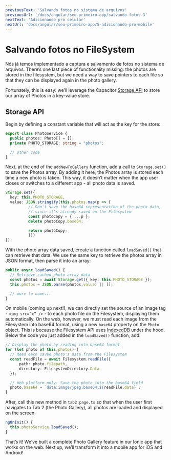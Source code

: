 ```yaml
---
previousText: 'Salvando fotos no sistema de arquivos'
previousUrl: '/docs/angular/seu-primeiro-app/salvando-fotos-3'
nextText: 'Adicionando pro celular'
nextUrl: 'docs/angular/seu-primeiro-app/5-adicionando-pro-mobile'
---
```


# Salvando fotos no FileSystem

Nós já temos implementado a captura e salvamento de fotos no sistema de arquivos. There’s one last piece of functionality missing: the photos are stored in the filesystem, but we need a way to save pointers to each file so that they can be displayed again in the photo gallery.

Fortunately, this is easy: we’ll leverage the Capacitor [Storage API](https://capacitor.ionicframework.com/docs/apis/storage) to store our array of Photos in a key-value store.

## Storage API

Begin by defining a constant variable that will act as the key for the store:

```typescript
export class PhotoService {
  public photos: Photo[] = [];
  private PHOTO_STORAGE: string = "photos";

  // other code
}
```

Next, at the end of the `addNewToGallery` function, add a call to `Storage.set()` to save the Photos array. By adding it here, the Photos array is stored each time a new photo is taken. This way, it doesn’t matter when the app user closes or switches to a different app - all photo data is saved.

```typescript
Storage.set({
  key: this.PHOTO_STORAGE,
  value: JSON.stringify(this.photos.map(p => {
          // Don't save the base64 representation of the photo data, 
          // since it's already saved on the Filesystem
          const photoCopy = { ...p };
          delete photoCopy.base64;

          return photoCopy;
          }))
});
```

With the photo array data saved, create a function called `loadSaved()` that can retrieve that data. We use the same key to retrieve the photos array in JSON format, then parse it into an array:

```typescript
public async loadSaved() {
  // Retrieve cached photo array data
  const photos = await Storage.get({ key: this.PHOTO_STORAGE });
  this.photos = JSON.parse(photos.value) || [];

  // more to come...
}
```

On mobile (coming up next!), we can directly set the source of an image tag - `<img src=”x” />` - to each photo file on the Filesystem, displaying them automatically. On the web, however, we must read each image from the Filesystem into base64 format, using a new `base64` property on the `Photo` object. This is because the Filesystem API uses [IndexedDB](https://developer.mozilla.org/en-US/docs/Web/API/IndexedDB_API) under the hood. Below the code you just added in the `loadSaved()` function, add:

```typescript
// Display the photo by reading into base64 format
for (let photo of this.photos) {
  // Read each saved photo's data from the Filesystem
  const readFile = await Filesystem.readFile({
      path: photo.filepath,
      directory: FilesystemDirectory.Data
  });

  // Web platform only: Save the photo into the base64 field
  photo.base64 = `data:image/jpeg;base64,${readFile.data}`;
}
```

After, call this new method in `tab2.page.ts` so that when the user first navigates to Tab 2 (the Photo Gallery), all photos are loaded and displayed on the screen.

```typescript
ngOnInit() {
  this.photoService.loadSaved();
}
```

That’s it! We’ve built a complete Photo Gallery feature in our Ionic app that works on the web. Next up, we’ll transform it into a mobile app for iOS and Android!